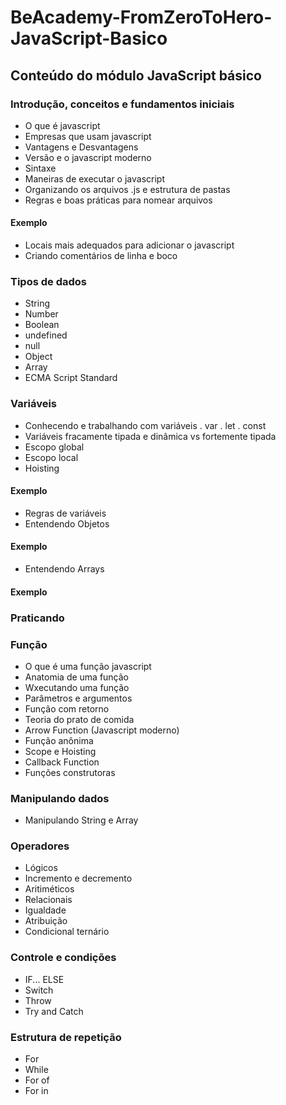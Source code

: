 # BeAcademy-FromZeroToHero-JavaScript-Basico

## Conteúdo do módulo JavaScript básico

### Introdução, conceitos e fundamentos iniciais

- O que é javascript
- Empresas que usam javascript
- Vantagens e Desvantagens
- Versão e o javascript moderno
- Sintaxe
- Maneiras de executar o javascript
- Organizando os arquivos .js e estrutura de pastas
- Regras e boas práticas para nomear arquivos

#### Exemplo

- Locais mais adequados para adicionar o javascript
- Criando comentários de linha e boco

### Tipos de dados

- String
- Number
- Boolean
- undefined
- null
- Object
- Array
- ECMA Script Standard

### Variáveis

- Conhecendo e trabalhando com variáveis
  . var
  . let
  . const
- Variáveis fracamente tipada e dinâmica vs fortemente tipada
- Escopo global
- Escopo local
- Hoisting

#### Exemplo

- Regras de variáveis
- Entendendo Objetos

#### Exemplo

- Entendendo Arrays

#### Exemplo

### Praticando

### Função

- O que é uma função javascript
- Anatomia de uma função
- Wxecutando uma função
- Parâmetros e argumentos
- Função com retorno
- Teoria do prato de comida
- Arrow Function (Javascript moderno)
- Função anônima
- Scope e Hoisting
- Callback Function
- Funções construtoras

### Manipulando dados

- Manipulando String e Array

### Operadores

- Lógicos
- Incremento e decremento
- Aritiméticos
- Relacionais
- Igualdade
- Atribuição
- Condicional ternário

### Controle e condições

- IF... ELSE
- Switch
- Throw
- Try and Catch

### Estrutura de repetição

- For
- While
- For of
- For in
